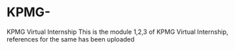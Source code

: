 # KPMG-
KPMG Virtual Internship 
This is the module 1,2,3 of KPMG Virtual Internship, references for  the same has been uploaded
